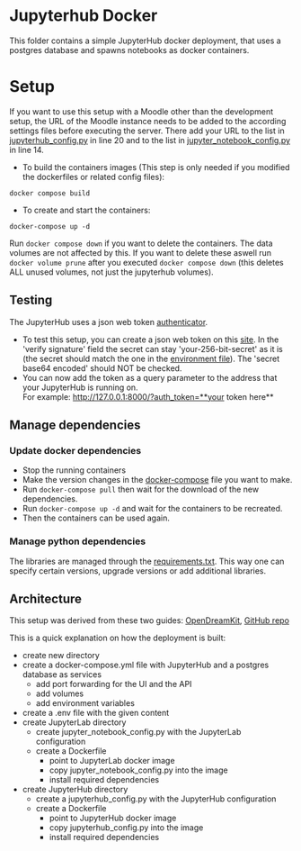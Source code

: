 # Jupyterhub Docker
This folder contains a simple JupyterHub docker deployment, that uses a postgres database and spawns notebooks as docker containers.

# Setup

If you want to use this setup with a Moodle other than the development setup, the URL of the Moodle instance needs to be
added to the according settings files before executing the server. There add your URL to the list in 
[jupyterhub_config.py](./jupyterhub/jupyterhub_config.py) in line 20 and to the list in 
[jupyter_notebook_config.py](./jupyterlab/jupyter_notebook_config.py) in line 14.

- To build the containers images (This step is only needed if you modified the dockerfiles or related config files):
``` shell
docker compose build
```
 
- To create and start the containers:
```shell
docker-compose up -d
``` 

Run `docker compose down` if you want to delete the containers. The data volumes are not affected by this. If you want to delete these aswell run `docker volume prune` after you executed `docker compose down` (this deletes ALL unused volumes, not just the jupyterhub volumes).

## Testing
The JupyterHub uses a json web token [authenticator](https://github.com/izihawa/jwtauthenticator_v2).  
- To test this setup, you can create a json web token on this [site](https://jwt.io/#debugger-io). 
In the 'verify signature' field the secret can stay 'your-256-bit-secret' as it is (the secret should match the one in the [environment file](.env)).
The 'secret base64 encoded' should NOT be checked. 
- You can now add the token as a query parameter to the address that your JupyterHub is running on.  
For example: http://127.0.0.1:8000/?auth_token=**your token here**

## Manage dependencies
### Update docker dependencies
- Stop the running containers
- Make the version changes in the [docker-compose](docker-compose.yml) file you want to make.
- Run `docker-compose pull` then wait for the download of the new dependencies.
- Run `docker-compose up -d` and wait for the containers to be recreated.
- Then the containers can be used again.

### Manage python dependencies
The libraries are managed through the [requirements.txt](https://pip.pypa.io/en/stable/reference/requirements-file-format/). This way one can specify certain versions, upgrade versions or add additional libraries.

## Architecture

This setup was derived from these two guides: [OpenDreamKit](https://opendreamkit.org/2018/10/17/jupyterhub-docker/), [GitHub repo](https://github.com/jupyterhub/)

This is a quick explanation on how the deployment is built:
- create new directory
- create a docker-compose.yml file with JupyterHub and a postgres database as services
    - add port forwarding for the UI and the API
    - add volumes
    - add environment variables
- create a .env file with the given content
- create JupyterLab directory
    - create jupyter_notebook_config.py with the JupyterLab configuration
    - create a Dockerfile
        - point to JupyterLab docker image
        - copy jupyter_notebook_config.py into the image
        - install required dependencies
- create JupyterHub directory
    - create a jupyterhub_config.py with the JupyterHub configuration
    - create a Dockerfile
        - point to JupyterHub docker image
        - copy jupyterhub_config.py into the image
        - install required dependencies
